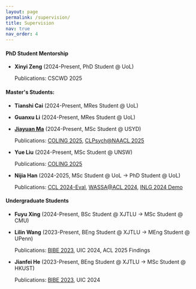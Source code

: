 ```yaml
---
layout: page
permalink: /supervision/
title: Supervision
nav: true
nav_order: 4
---
```


#### PhD Student Mentorship

- **Xinyi Zeng** (2024-Present, PhD Student @ UoL)

  Publications: CSCWD 2025

#### Master's Students:

- **Tianshi Cai** (2024-Present, MRes Student @ UoL)

- **Guanxu Li** (2024-Present, MRes Student @ UoL)

- [**Jiayuan Ma**](https://anton-jiayuan-ma.github.io/) (2024-Present, MSc Student @ USYD)
    
  Publications: [COLING 2025](https://aclanthology.org/2025.coling-main.616.pdf), [CLPsych@NAACL 2025](https://aclanthology.org/2025.clpsych-1.21.pdf)

- **Yue Liu** (2024-Present, MSc Student @ UNSW)

  Publications: [COLING 2025](https://aclanthology.org/2025.coling-main.616.pdf)

- **Nijia Han** (2024-2025, MSc Student @ UoL → PhD Student @ UoL)

  Publications: [CCL 2024-Eval](https://aclanthology.org/2024.ccl-3.37.pdf), [WASSA@ACL 2024](https://aclanthology.org/2024.wassa-1.45.pdf), [INLG 2024 Demo](https://aclanthology.org/2024.inlg-demos.2.pdf)

#### Undergraduate Students

- **Fuyu Xing** (2024-Present, BSc Student @ XJTLU → MSc Student @ CMU)

- **Lilin Wang** (2023-Present, BEng Student @ XJTLU → MEng Student @ UPenn)

  Publications: [BIBE 2023](https://ieeexplore.ieee.org/document/10431887), UIC 2024, ACL 2025 Findings

- **Jianfei He** (2023-Present, BEng Student @ XJTLU → MSc Student @ HKUST)

  Publications: [BIBE 2023](https://ieeexplore.ieee.org/document/10431887), UIC 2024
